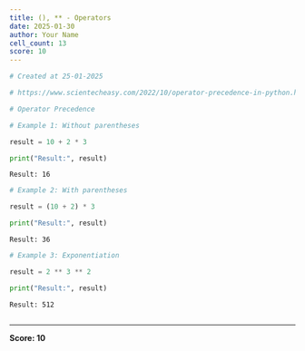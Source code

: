 ```yaml
---
title: (), ** - Operators
date: 2025-01-30
author: Your Name
cell_count: 13
score: 10
---
```


```python
# Created at 25-01-2025
```


```python
# https://www.scientecheasy.com/2022/10/operator-precedence-in-python.html/
```


```python
# Operator Precedence
```


```python
# Example 1: Without parentheses
```


```python
result = 10 + 2 * 3
```


```python
print("Result:", result)
```

    Result: 16



```python
# Example 2: With parentheses
```


```python
result = (10 + 2) * 3
```


```python
print("Result:", result)
```

    Result: 36



```python
# Example 3: Exponentiation
```


```python
result = 2 ** 3 ** 2
```


```python
print("Result:", result)
```

    Result: 512



```python

```


---
**Score: 10**
